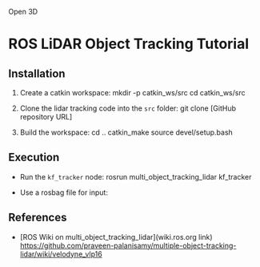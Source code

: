 Open 3D

# ROS LiDAR Object Tracking Tutorial

## Installation

1. Create a catkin workspace:
mkdir -p catkin_ws/src
cd catkin_ws/src


2. Clone the lidar tracking code into the `src` folder:
git clone [GitHub repository URL]


3. Build the workspace:
cd ..
catkin_make
source devel/setup.bash
## Execution

- Run the `kf_tracker` node:
rosrun multi_object_tracking_lidar kf_tracker


- Use a rosbag file for input:

## References

- [ROS Wiki on multi_object_tracking_lidar](wiki.ros.org link)
https://github.com/praveen-palanisamy/multiple-object-tracking-lidar/wiki/velodyne_vlp16